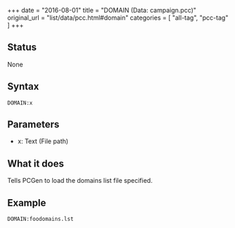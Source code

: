 +++
date = "2016-08-01"
title = "DOMAIN (Data: campaign.pcc)"
original_url = "list/data/pcc.html#domain"
categories = [ "all-tag", "pcc-tag" ]
+++

## Status

None

## Syntax

`DOMAIN:x`

## Parameters

-   x: Text (File path)



What it does
------------

Tells PCGen to load the domains list file specified.

Example
-------

`DOMAIN:foodomains.lst`

